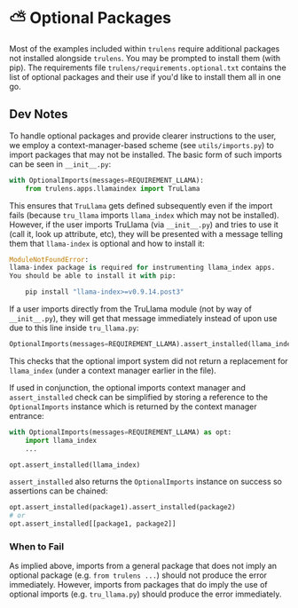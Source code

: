 # ⛅ Optional Packages

Most of the examples included within `trulens` require additional packages
not installed alongside `trulens`. You may be prompted to install them
(with pip). The requirements file `trulens/requirements.optional.txt`
contains the list of optional packages and their use if you'd like to install
them all in one go.

## Dev Notes

To handle optional packages and provide clearer instructions to the user, we
employ a context-manager-based scheme (see `utils/imports.py`) to import
packages that may not be installed. The basic form of such imports can be seen
in `__init__.py`:

```python
with OptionalImports(messages=REQUIREMENT_LLAMA):
    from trulens.apps.llamaindex import TruLlama
```

This ensures that `TruLlama` gets defined subsequently even if the import
fails (because `tru_llama` imports `llama_index` which may not be installed).
However, if the user imports TruLlama (via `__init__.py`) and tries to use it
(call it, look up attribute, etc), they will be presented with a message telling them
that `llama-index` is optional and how to install it:

```python
ModuleNotFoundError:
llama-index package is required for instrumenting llama_index apps.
You should be able to install it with pip:

    pip install "llama-index>=v0.9.14.post3"
```

If a user imports directly from the TruLlama module (not by way of `__init__.py`),
they will get that message immediately instead of upon use due to this line inside
`tru_llama.py`:

```python
OptionalImports(messages=REQUIREMENT_LLAMA).assert_installed(llama_index)
```

This checks that the optional import system did not return a replacement for
`llama_index` (under a context manager earlier in the file).

If used in conjunction, the optional imports context manager and
`assert_installed` check can be simplified by storing a reference to the
`OptionalImports` instance which is returned by the context manager entrance:

```python
with OptionalImports(messages=REQUIREMENT_LLAMA) as opt:
    import llama_index
    ...

opt.assert_installed(llama_index)
```

`assert_installed` also returns the `OptionalImports` instance on success so
assertions can be chained:

```python
opt.assert_installed(package1).assert_installed(package2)
# or
opt.assert_installed[[package1, package2]]
```

### When to Fail

As implied above, imports from a general package that does not imply an
optional package (e.g. `from trulens ...`) should not produce the error
immediately. However, imports from packages that do imply the use of optional imports
(e.g. `tru_llama.py`) should produce the error immediately.
